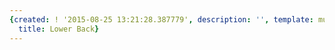 ```yaml
---
{created: ! '2015-08-25 13:21:28.387779', description: '', template: muscle.html,
  title: Lower Back}
---
```

